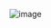 ![image](https://github.com/Akshat4756/Calculator_AndroidApplication/assets/100028672/47682193-9c69-4886-87b1-40edca6992ff)

